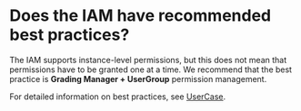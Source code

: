 # Does the IAM have recommended best practices?

The IAM supports instance-level permissions, but this does not mean that permissions have to be granted one at a time. We recommend that the best practice is **Grading Manager + UserGroup** permission management.

For detailed information on best practices, see [UserCase](../UserCase/GradingManager.md). 